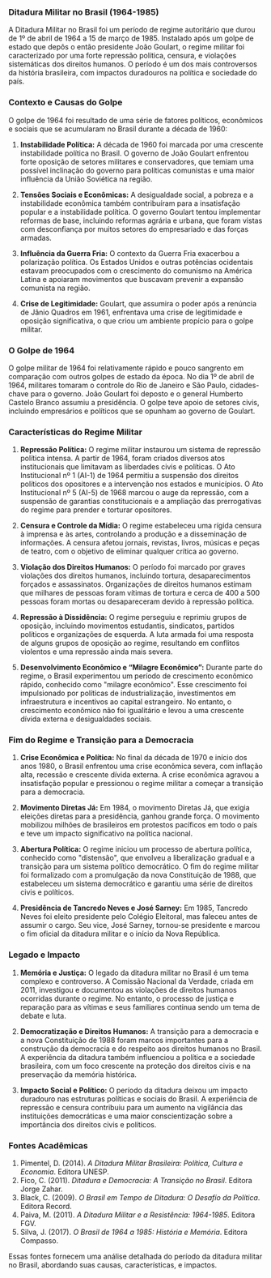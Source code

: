 ### Ditadura Militar no Brasil (1964-1985)

A Ditadura Militar no Brasil foi um período de regime autoritário que durou de 1º de abril de 1964 a 15 de março de 1985. Instalado após um golpe de estado que depôs o então presidente João Goulart, o regime militar foi caracterizado por uma forte repressão política, censura, e violações sistemáticas dos direitos humanos. O período é um dos mais controversos da história brasileira, com impactos duradouros na política e sociedade do país.

### Contexto e Causas do Golpe

O golpe de 1964 foi resultado de uma série de fatores políticos, econômicos e sociais que se acumularam no Brasil durante a década de 1960:

1. **Instabilidade Política:** A década de 1960 foi marcada por uma crescente instabilidade política no Brasil. O governo de João Goulart enfrentou forte oposição de setores militares e conservadores, que temiam uma possível inclinação do governo para políticas comunistas e uma maior influência da União Soviética na região.

2. **Tensões Sociais e Econômicas:** A desigualdade social, a pobreza e a instabilidade econômica também contribuíram para a insatisfação popular e a instabilidade política. O governo Goulart tentou implementar reformas de base, incluindo reformas agrária e urbana, que foram vistas com desconfiança por muitos setores do empresariado e das forças armadas.

3. **Influência da Guerra Fria:** O contexto da Guerra Fria exacerbou a polarização política. Os Estados Unidos e outras potências ocidentais estavam preocupados com o crescimento do comunismo na América Latina e apoiaram movimentos que buscavam prevenir a expansão comunista na região.

4. **Crise de Legitimidade:** Goulart, que assumira o poder após a renúncia de Jânio Quadros em 1961, enfrentava uma crise de legitimidade e oposição significativa, o que criou um ambiente propício para o golpe militar.

### O Golpe de 1964

O golpe militar de 1964 foi relativamente rápido e pouco sangrento em comparação com outros golpes de estado da época. No dia 1º de abril de 1964, militares tomaram o controle do Rio de Janeiro e São Paulo, cidades-chave para o governo. João Goulart foi deposto e o general Humberto Castelo Branco assumiu a presidência. O golpe teve apoio de setores civis, incluindo empresários e políticos que se opunham ao governo de Goulart.

### Características do Regime Militar

1. **Repressão Política:** O regime militar instaurou um sistema de repressão política intensa. A partir de 1964, foram criados diversos atos institucionais que limitavam as liberdades civis e políticas. O Ato Institucional nº 1 (AI-1) de 1964 permitiu a suspensão dos direitos políticos dos opositores e a intervenção nos estados e municípios. O Ato Institucional nº 5 (AI-5) de 1968 marcou o auge da repressão, com a suspensão de garantias constitucionais e a ampliação das prerrogativas do regime para prender e torturar opositores.

2. **Censura e Controle da Mídia:** O regime estabeleceu uma rígida censura à imprensa e às artes, controlando a produção e a disseminação de informações. A censura afetou jornais, revistas, livros, músicas e peças de teatro, com o objetivo de eliminar qualquer crítica ao governo.

3. **Violação dos Direitos Humanos:** O período foi marcado por graves violações dos direitos humanos, incluindo tortura, desaparecimentos forçados e assassinatos. Organizações de direitos humanos estimam que milhares de pessoas foram vítimas de tortura e cerca de 400 a 500 pessoas foram mortas ou desapareceram devido à repressão política.

4. **Repressão à Dissidência:** O regime perseguiu e reprimiu grupos de oposição, incluindo movimentos estudantis, sindicatos, partidos políticos e organizações de esquerda. A luta armada foi uma resposta de alguns grupos de oposição ao regime, resultando em conflitos violentos e uma repressão ainda mais severa.

5. **Desenvolvimento Econômico e “Milagre Econômico”:** Durante parte do regime, o Brasil experimentou um período de crescimento econômico rápido, conhecido como "milagre econômico". Esse crescimento foi impulsionado por políticas de industrialização, investimentos em infraestrutura e incentivos ao capital estrangeiro. No entanto, o crescimento econômico não foi igualitário e levou a uma crescente dívida externa e desigualdades sociais.

### Fim do Regime e Transição para a Democracia

1. **Crise Econômica e Política:** No final da década de 1970 e início dos anos 1980, o Brasil enfrentou uma crise econômica severa, com inflação alta, recessão e crescente dívida externa. A crise econômica agravou a insatisfação popular e pressionou o regime militar a começar a transição para a democracia.

2. **Movimento Diretas Já:** Em 1984, o movimento Diretas Já, que exigia eleições diretas para a presidência, ganhou grande força. O movimento mobilizou milhões de brasileiros em protestos pacíficos em todo o país e teve um impacto significativo na política nacional.

3. **Abertura Política:** O regime iniciou um processo de abertura política, conhecido como "distensão", que envolveu a liberalização gradual e a transição para um sistema político democrático. O fim do regime militar foi formalizado com a promulgação da nova Constituição de 1988, que estabeleceu um sistema democrático e garantiu uma série de direitos civis e políticos.

4. **Presidência de Tancredo Neves e José Sarney:** Em 1985, Tancredo Neves foi eleito presidente pelo Colégio Eleitoral, mas faleceu antes de assumir o cargo. Seu vice, José Sarney, tornou-se presidente e marcou o fim oficial da ditadura militar e o início da Nova República.

### Legado e Impacto

1. **Memória e Justiça:** O legado da ditadura militar no Brasil é um tema complexo e controverso. A Comissão Nacional da Verdade, criada em 2011, investigou e documentou as violações de direitos humanos ocorridas durante o regime. No entanto, o processo de justiça e reparação para as vítimas e seus familiares continua sendo um tema de debate e luta.

2. **Democratização e Direitos Humanos:** A transição para a democracia e a nova Constituição de 1988 foram marcos importantes para a construção da democracia e do respeito aos direitos humanos no Brasil. A experiência da ditadura também influenciou a política e a sociedade brasileira, com um foco crescente na proteção dos direitos civis e na preservação da memória histórica.

3. **Impacto Social e Político:** O período da ditadura deixou um impacto duradouro nas estruturas políticas e sociais do Brasil. A experiência de repressão e censura contribuiu para um aumento na vigilância das instituições democráticas e uma maior conscientização sobre a importância dos direitos civis e políticos.

### Fontes Acadêmicas

1. Pimentel, D. (2014). *A Ditadura Militar Brasileira: Política, Cultura e Economia*. Editora UNESP.
2. Fico, C. (2011). *Ditadura e Democracia: A Transição no Brasil*. Editora Jorge Zahar.
3. Black, C. (2009). *O Brasil em Tempo de Ditadura: O Desafío da Política*. Editora Record.
4. Paiva, M. (2011). *A Ditadura Militar e a Resistência: 1964-1985*. Editora FGV.
5. Silva, J. (2017). *O Brasil de 1964 a 1985: História e Memória*. Editora Compasso.

Essas fontes fornecem uma análise detalhada do período da ditadura militar no Brasil, abordando suas causas, características, e impactos.